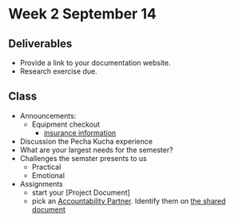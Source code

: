 # Week 2 September 14

## Deliverables

* Provide a link to your documentation website.
* Research exercise due.

## Class

* Announcements:
  * Equipment checkout
    * [insurance information](https://github.com/IDMNYU/ER_Insurance)
* Discussion the Pecha Kucha experience
* What are your largest needs for the semester?
* Challenges the semster presents to us
  * Practical
  * Emotional
* Assignments
  * start your [Project Document]
  * pick an [Accountability Partner](../accountability_partner.md). Identify them on [the shared document](https://docs.google.com/document/d/1mKKHRFi-W3GdVgWUSxoPL---7qcGSEt6qx7Z2y-83T4/edit?usp=sharing)
